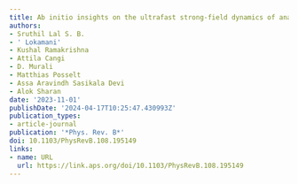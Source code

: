 ```yaml
---
title: Ab initio insights on the ultrafast strong-field dynamics of anatase $mathrmTiO_2$
authors:
- Sruthil Lal S. B.
- ' Lokamani'
- Kushal Ramakrishna
- Attila Cangi
- D. Murali
- Matthias Posselt
- Assa Aravindh Sasikala Devi
- Alok Sharan
date: '2023-11-01'
publishDate: '2024-04-17T10:25:47.430993Z'
publication_types:
- article-journal
publication: '*Phys. Rev. B*'
doi: 10.1103/PhysRevB.108.195149
links:
- name: URL
  url: https://link.aps.org/doi/10.1103/PhysRevB.108.195149
---
```

